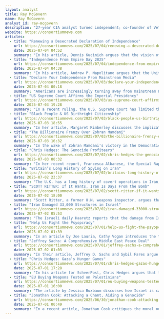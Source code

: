 ```yaml
---
layout: analyst
title: Ray McGovern
name: Ray McGovern
analyst_id: ray-mcgovern
description: "27-year CIA analyst turned independent; co-founder of Veteran Intelligence Professionals for Sanity; writes critical open-source intel assessments."
website: https://consortiumnews.com
articles:
  - title: "Renewing a Desecrated Declaration of Independence"
    url: https://consortiumnews.com/2025/07/04/renewing-a-desecrated-declaration-of-independence/
    date: 2025-07-04 04:52
    summary: "In his article, Dennis Kucinich argues that the vision of America as a nation governed by laws, as envisioned during the Revolution in 1776, is under threat today, particularly under the leadership of President Trump. He draws parallels between the actions of Trump and the grievances listed against King George III in the Declaration of Independence, suggesting that Trump's unilateral decisions, disregard for constitutional checks and balances, and assaults on civil rights and liberties reflect a modern form of tyranny. Kucinich calls for a recommitment to the principles of equality, justice, and the rule of law, urging the American people to actively defend these ideals to prevent the erosion of democracy and ensure that the nation remains true to its founding values. He emphasizes that the preservation of freedom relies on an engaged and informed citizenry."
  - title: "Independence From Empire Day 2025"
    url: https://consortiumnews.com/2025/07/04/independence-from-empire-day-2025/
    date: 2025-07-04 04:38
    summary: "In his article, Andrew P. Napolitano argues that the United States has transformed from a republic founded on the principles of individual liberty and limited government, as articulated by Thomas Jefferson in the Declaration of Independence, into an empire characterized by tyranny and overreach. He questions whether true independence exists when citizens are governed by a distant authority that engages in actions such as undeclared wars, mass surveillance, and the erosion of due process. Napolitano emphasizes that the foundational values of natural law, consent of the governed, and the protection of natural rights have been largely abandoned, leading to a government that claims excessive powers and undermines personal freedoms. He warns that unchecked government poses a significant threat to liberty, suggesting that it may need to be altered or abolished to prevent further erosion of individual rights."
  - title: "Declare Your Independence From Mainstream Media"
    url: https://consortiumnews.com/2025/07/03/declare-your-independence-from-mainstream-media/
    date: 2025-07-04 00:18
    summary: "Americans are increasingly turning away from mainstream media (MSM) and seeking out independent online platforms, with Consortium News being a notable example that has been challenging conventional narratives for three decades. The outlet has consistently critiqued the establishment's positions on various significant issues, including the Iraq War, Russiagate, the Assange case, and the Ukraine crisis. As it celebrates its 30th anniversary, Consortium News encourages supporters to declare their independence from mainstream media manipulation by contributing to its mission on Independence Day."
  - title: "US Supreme Court Affirms the Imperial Presidency"
    url: https://consortiumnews.com/2025/07/03/us-supreme-court-affirms-the-imperial-presidency/
    date: 2025-07-03 19:28
    summary: "In a recent ruling, the U.S. Supreme Court has limited the authority of federal judges to issue universal injunctions against presidential actions, effectively prioritizing executive power over judicial oversight. This decision arose from a challenge to former President Trump's executive order aimed at restricting birthright citizenship for children born in the U.S. to noncitizen parents. The Court's 6-3 ruling allows Trump to implement his order while leaving the question of its constitutionality unresolved. Dissenting justices expressed concern that this ruling undermines the rule of law and disproportionately affects vulnerable populations who may lack the resources to challenge government actions individually. The implications of this decision could lead to a fragmented legal landscape where only those with means can seek justice, raising alarms about the potential erosion of constitutional rights."
  - title: "Black People & US Birthright Citizenship"
    url: https://consortiumnews.com/2025/07/03/black-people-us-birthright-citizenship/
    date: 2025-07-03 18:55
    summary: "In her article, Margaret Kimberley discusses the implications of Donald Trump's executive order aimed at redefining birthright citizenship, which could potentially strip citizenship rights from marginalized groups, particularly Black Americans. She highlights the historical context of citizenship in the U.S., noting that the 14th Amendment was a crucial remedy for the injustices faced by Black people, especially following the Dred Scott decision. The proposed changes in citizenship documentation could create barriers for individuals who may lack the necessary proof of their parents' citizenship, leading to a risk of statelessness. Kimberley warns that if birthright citizenship is altered, it could empower future presidents to redefine citizenship at will, undermining hard-won rights for Black Americans. She emphasizes the need for vigilance, as the pursuit of restricting citizenship could inadvertently harm the very groups it aims to protect, and urges caution against trusting a system that has historically failed to uphold legal protections for Black citizens."
  - title: "The Billionaire Frenzy Over Zohran Mamdani"
    url: https://consortiumnews.com/2025/07/03/the-billionaire-frenzy-over-zohran-mamdani/
    date: 2025-07-03 16:32
    summary: "In the wake of Zohran Mamdani's victory in the Democratic primary for New York City mayor, corporate elites and billionaires are expressing alarm over the potential shift towards policies that prioritize social justice over profit. Norman Solomon highlights the historical sentiment of John Jay, emphasizing the tension between oligarchs and the democratic aspirations of the populace. The article notes that while Mamdani's grassroots campaign mobilized 40,000 volunteers, the establishment, represented by figures like former Governor Andrew Cuomo and incumbent Mayor Eric Adams, could still pose a significant threat by splitting the anti-Mamdani vote. Wealthy donors are already strategizing to back alternative candidates against Mamdani, fearing the implications of his progressive policies. The article draws parallels to previous electoral battles, suggesting that the fight for democracy and social equity in New York is far from over, as powerful interests regroup to maintain their influence."
  - title: "Chris Hedges: The Genocide Profiteers"
    url: https://consortiumnews.com/2025/07/02/chris-hedges-the-genocide-profiteers/
    date: 2025-07-03 00:32
    summary: "In her recent report, Francesca Albanese, the Special Rapporteur on the Occupied Palestinian Territories, calls for over 1,000 corporations, including major firms like Amazon, Microsoft, and Lockheed Martin, to sever ties with Israel or face accountability for their complicity in war crimes against Palestinians. The report highlights how these entities profit from the Israeli occupation and the ongoing genocide in Gaza, describing the situation as a "captive market" for corporate exploitation. Albanese emphasizes that the military operations in Gaza serve as a testing ground for advanced military technologies, which are then marketed globally. The report also criticizes international banks, charities, and universities for their roles in sustaining the Israeli military and its operations. Following the report's release, the U.S. government has called for Albanese's dismissal, accusing her of promoting antisemitism and undermining the global economy. The article argues that the network of corporations and institutions supporting Israel's actions are complicit in the genocide and must be held accountable."
  - title: "Britain’s Long History of Spying on Iran"
    url: https://consortiumnews.com/2025/07/02/britains-long-history-of-spying-on-iran/
    date: 2025-07-02 23:37
    summary: "The U.K. has a long history of covert operations in Iran, involving both attempts to undermine its government and secret dealings, including the sale of chemical weapons materials. British intelligence agencies, particularly MI6 and GCHQ, have engaged in various activities such as orchestrating a coup in 1953 to remove the democratically elected prime minister Mohammed Mosaddeq, supporting the shah's regime, and later collaborating with the Islamic Republic for intelligence purposes. Notably, GCHQ's Joint Threat Research Intelligence Group (JTRIG) employed cyber warfare tactics and social media manipulation to monitor and disrupt Iranian opposition movements. Despite publicly distancing itself from military actions against Iran, the U.K. has been deeply involved in espionage and influence operations aimed at controlling Iran's political landscape and nuclear ambitions, often in collaboration with U.S. and Israeli intelligence."
  - title: "SCOTT RITTER: If It Wants, Iran Is Days From the Bomb"
    url: https://consortiumnews.com/2025/07/02/scott-ritter-if-it-wants-iran-is-weeks-from-a-bomb/
    date: 2025-07-02 18:00
    summary: "Scott Ritter, a former U.N. weapons inspector, argues that Iran has the capability to produce a nuclear weapon within days if the political decision is made, particularly in light of recent conflicts with Israel. Following a series of missile exchanges, Iranian officials have indicated a potential shift in their stance on nuclear weapons, suggesting that the religious fatwa against them could be lifted if national security is threatened. Ritter highlights that Iran has advanced its nuclear program significantly, with the ability to enrich uranium to weapons-grade levels and the necessary components for a nuclear bomb already in place. Despite U.S. intelligence asserting that Iran has not yet decided to pursue a nuclear weapon, Ritter warns that the current geopolitical climate and Iran's declarations imply a readiness to act swiftly should the Supreme Leader give the order. The article underscores the implications of the U.S. withdrawal from the Iran nuclear deal, which has allowed Iran to expand its nuclear capabilities and position itself as a de facto nuclear power."
  - title: "Iran Damaged 33,000 Structures in Israel"
    url: https://consortiumnews.com/2025/07/02/iran-damaged-33000-structures-in-israel/
    date: 2025-07-02 05:53
    summary: "The Israeli daily Haaretz reports that the damage from Iran's recent counterattack on Israel has resulted in nearly 33,000 applications for financial assistance due to damaged structures. Despite efforts by Israeli authorities to limit media coverage, the extent of destruction is becoming clear, with significant failures of the Iron Dome air defense system allowing Iranian missiles to cause widespread damage. In Tel Aviv alone, 480 buildings were affected, with many severely damaged, while the overall impact of the attacks has left 29 civilians dead and thousands of homes and vehicles damaged. The report highlights that the current situation is far worse than during the 1991 Gulf War, where fewer missiles caused less destruction. In addition to civilian infrastructure, Iranian strikes also targeted military bases and key facilities, further exacerbating the damage."
  - title: "Help Us Fight the Psyopcracy"
    url: https://consortiumnews.com/2025/07/01/help-us-fight-the-psyopcracy-2/
    date: 2025-07-02 01:39
    summary: "In an article by Joe Lauria, Cathy Vogan introduces the term "psyopcracy" to describe the pervasive influence of psychological operations (PSYOP) on public perception, particularly in the context of U.S. media and foreign policy. The piece highlights how disinformation campaigns, often orchestrated by U.S. intelligence agencies, shape narratives that mislead the American public about wars and conflicts, such as those in Vietnam, Iraq, Ukraine, and Gaza. Lauria argues that these operations create entrenched false beliefs, portraying the U.S. as a benevolent force while obscuring its aggressive motives. Consortium News, where Lauria writes, aims to combat this manipulation by exposing the truth behind these narratives and challenging the accepted realities shaped by psyops."
  - title: "Jeffrey Sachs: A Comprehensive Middle East Peace Deal"
    url: https://consortiumnews.com/2025/07/01/jeffrey-sachs-a-comprehensive-middle-east-peace-deal/
    date: 2025-07-02 01:03
    summary: "In their article, Jeffrey D. Sachs and Sybil Fares argue that Israel's aggressive and destabilizing actions across the Middle East, driven by a desire to prevent the establishment of a Palestinian state, have led to widespread violence and turmoil from Libya to Iran. They contend that Israel's strategy of regime change, particularly against Iran, is both reckless and counterproductive, as it undermines peace efforts and exacerbates regional instability. The authors propose a comprehensive peace plan that includes recognizing Palestine as a state, withdrawing Israeli forces from occupied territories, and lifting sanctions on Iran in exchange for a peaceful nuclear program. They emphasize that a genuine commitment to peace is essential for U.S. interests and regional stability, urging a shift away from supporting Israel's current policies."
  - title: "Chris Hedges: Gaza’s Hunger Games"
    url: https://consortiumnews.com/2025/07/01/chris-hedges-gazas-hunger-games/
    date: 2025-07-01 17:28
    summary: "In his article for ScheerPost, Chris Hedges argues that the Israeli government's strategy in Gaza employs starvation as a weapon of genocide against the Palestinian population, drawing parallels to historical instances of orchestrated famine used in genocides. He highlights the dire humanitarian crisis in Gaza, where Palestinians are subjected to systematic violence and deprivation, forced to risk their lives for scarce food supplies at heavily guarded aid distribution points. Hedges describes the brutal tactics employed by Israeli soldiers, including shooting unarmed civilians and treating them as a hostile force, while also criticizing international complicity in the ongoing violence. He asserts that the ultimate goal of these actions is the complete annexation of Gaza, with Palestinians being reduced to a state of desperation and humiliation, as the region becomes increasingly uninhabitable."
  - title: "EU Buying Weapons Tested on Palestinians"
    url: https://consortiumnews.com/2025/07/01/eu-buying-weapons-tested-on-palestine/
    date: 2025-07-01 16:00
    summary: "The article by Jessica Buxbaum discusses how Israel is capitalizing on Europe's rearmament in response to perceived threats from Russia, particularly as NATO and EU nations increase military budgets and seek new defense partners amid a shifting geopolitical landscape. Despite facing accusations of genocide in the International Court of Justice, Israel has seen a significant rise in arms sales to European countries, with imports of Israeli weaponry increasing dramatically. Nations like Spain, Germany, and Poland have made substantial purchases of Israeli military technology, even as they publicly criticize Israel's actions in Gaza. The article highlights the ethical implications of these arms deals, noting that many European governments continue to engage with Israel despite international treaties aimed at preventing arms transfers that could lead to human rights violations. As Europe prepares for potential conflict, Israel's military technology, tested in occupied territories, becomes increasingly integrated into European defense systems, raising questions about the morality of profiting from such transactions."
  - title: "Jonathan Cook: Attacking a Chant, Aiding a Genocide"
    url: https://consortiumnews.com/2025/06/30/jonathan-cook-attacking-a-chant-aiding-a-genocide/
    date: 2025-07-01 00:49
    summary: "In a recent article, Jonathan Cook critiques the moral outrage expressed by U.K. Prime Minister Keir Starmer and the media over a chant by the punk band Bob Vylan at Glastonbury, which called for "Death to the IDF," while ignoring the ongoing violence and alleged genocide perpetrated by the Israeli military against Palestinians in Gaza. Cook argues that the focus on the band's words distracts from the real atrocities committed by the Israeli government, which has been responsible for the deaths of tens of thousands of Palestinians, including children. He highlights the hypocrisy of the BBC and the U.K. government, which prioritize condemning symbolic expressions of dissent over addressing the actual violence and suffering inflicted on civilians. Cook suggests that this moral panic serves to obscure the complicity of Western governments and media in Israel's actions, allowing them to evade accountability for their role in the ongoing conflict."
---
```


